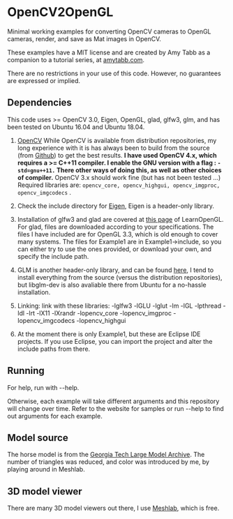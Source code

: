 # OpenCV2OpenGL

Minimal working examples for converting OpenCV cameras to OpenGL cameras, render, and save as Mat images in OpenCV.

These examples have a MIT license and are created by Amy Tabb as a companion to a tutorial series, at [amytabb.com](https://amytabb.com/ts/2019_06_28/).

There are no restrictions in your use of this code.  However, no guarantees are expressed or implied.


## Dependencies

This code uses >= OpenCV 3.0, Eigen, OpenGL, glad, glfw3, glm, and has been tested on Ubuntu 16.04 and Ubuntu 18.04.  

1. [OpenCV](https://opencv.org/) While OpenCV is available from distribution repositories, my long experience with it is has always been to build from the source (from [Github](https://github.com/opencv/opencv)) to get the best results.  **I have used OpenCV 4.x, which requires a >= C++11 compiler.  I enable the GNU version with a flag : `-std=gnu++11.`  There other ways of doing this, as well as other choices of compiler.** OpenCV 3.x should work fine (but has not been tested ...)  Required libraries are: `opencv_core, opencv_highgui, opencv_imgproc, opencv_imgcodecs` . 

3.  Check the include directory for [Eigen](https://eigen.tuxfamily.org/index.php?title=Main_Page), Eigen is a header-only library. 

4. Installation of glfw3 and glad are covered at [this page](https://learnopengl.com/Getting-started/Creating-a-window) of LearnOpenGL.  For glad, files are downloaded according to your specifications.  The files I have included are for OpenGL 3.3, which is old enough to cover many systems.  The files for Example1 are in Example1->include, so you can either try to use the ones provided, or download your own, and specify the include path.

5. GLM is another header-only library, and can be found [here](https://glm.g-truc.net/0.9.9/index.html), I tend to install everything from the source (versus the distribution repositories), but libglm-dev is also avaliable there from Ubuntu for a no-hassle installation.

6. Linking: link with these libraries: -lglfw3 -lGLU -lglut -lm -lGL -lpthread -ldl -lrt -lX11 -lXrandr -lopencv_core -lopencv_imgproc -lopencv_imgcodecs -lopencv_highgui

7. At the moment there is only Example1, but these are Eclipse IDE projects. If you use Eclipse, you can import the project and alter the include paths from there.

## Running

For help, run with --help.

Otherwise, each example will take different arguments and this repository will change over time.  Refer to the website for samples or run --help to find out arguments for each example.

## Model source

The horse model is from the [Georgia Tech Large Model Archive](https://www.cc.gatech.edu/projects/large_models/).  The number of triangles was reduced, and color was introduced by me, by playing around in Meshlab.

## 3D model viewer

There are many 3D model viewers out there, I use [Meshlab](http://www.meshlab.net/), which is free.



